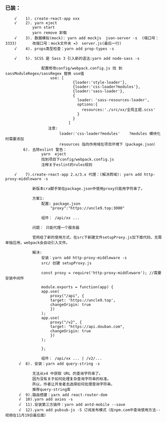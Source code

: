 ### 已装：
        √    1). create-react-app xxx
        √    2). yarn eject
                yarn start
                yarn remove 卸载
        √    3). 数据模拟(mock): yarn add mockjs  json-server -s  (端口号：3333)       改端口号：mock文件夹 =》 server.js(最后一行)
        √    4). props类型检查：yarn add prop-types -s

        √    5). SCSS 是 Sass 3 引入新的语法:yarn add node-sass -s

					配置修改config/webpack.config.js 找 到 sassModuleRegex/sassRegex 替换 use值
						use: [
					              {loader:'style-loader'},
					              {loader:'css-loader?modules'}, 
					              {loader:'sass-loader'},
					              {
					                loader: 'sass-resources-loader',
					                options:{
					                  resources:'./src/xx/全局主题.scss'
					                }
					              }
					            ]
					   注意: 
					   		loader:'css-loader?modules'    ?modules 模块化时需要添加
					   		resources 指向作用域在项目环境下（package.json）
            6). 去除eslint 警告：
                    yarn  eject
                    找到项目下config/webpack.config.js
                    注释关于eslint的rules规则

        √    7).create-react-app 2.x/3.x 代理：(解决跨域): yarn add http-proxy-middleware -s
            
                新版本cra脚手架在package.json中使用proxy只能用字符串了。
                
                方案1: 
                    配置: package.json
                        "proxy":"https://uncle9.top:3000"

                    组件： /api/xx ...

                问题： 只能代理一个服务器
                
                官网给了新的使用方式，在src下新建文件setupProxy.js加下面代码，无需单独应用，webpack会自动引入文件。

                解决:
                    安装：yarn add http-proxy-middleware -s
                    src/ 创建 setupProxy.js

                    const proxy = require('http-proxy-middleware'); //需要安装中间件

                    module.exports = function(app) {
                    app.use(
                        proxy("/api", {
                        target: 'https://uncle9.top',
                        changeOrigin: true
                        })
                    );
                    app.use(
                        proxy("/v2", {
                        target: "https://api.douban.com",
                        changeOrigin: true
                        })
                    );

                    };

                    组件： /api/xx ... | /v2/... 
          √  8). 安装：yarn add query-string -s

                无法从v4 中获取 URL 的查询字符串了。
                因为没有关于如何处理复杂查询字符串的标准。
                所以，作者让开发者去选择如何处理查询字符串。
                推荐query-string库
          √  9).路由搭建：yarn add react-router-dom
          √  10).yarn add axios -s
          √  11).安装第三方插件：yarn add antd-mobile --save  
          √  12).yarn add pubsub-js -S 订阅发布模式（在npm.com中查询使用方法--视频在11月19日最后面）
		